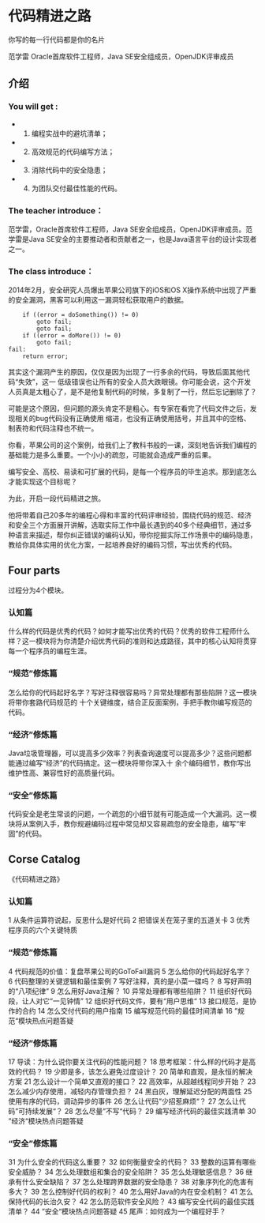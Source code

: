 # 代码精进之路

你写的每一行代码都是你的名片

范学雷
Oracle首席软件工程师，Java SE安全组成员，OpenJDK评审成员

## 介绍

### You will get :
+ 1. 编程实战中的避坑清单；
+ 2. 高效规范的代码编写方法；
+ 3. 消除代码中的安全隐患；
+ 4. 为团队交付最佳性能的代码。

### The teacher introduce：

范学雷，Oracle首席软件工程师，Java SE安全组成员，OpenJDK评审成员。范学雷是Java SE安全的主要推动者和贡献者之一，也是Java语言平台的设计实现者之一。

### The class introduce：

2014年2月，安全研究人员爆出苹果公司旗下的iOS和OS X操作系统中出现了严重的安全漏洞，黑客可以利用这一漏洞轻松获取用户的数据。

```
    if ((error = doSomething()) != 0)
        goto fail;
        goto fail;
    if ((error = doMore()) != 0)
        goto fail;
fail:
    return error;
```

其实这个漏洞产生的原因，仅仅是因为出现了一行多余的代码，导致后面其他代码“失效”，这一 低级错误也让所有的安全人员大跌眼镜。你可能会说，这个开发人员真是太粗心了，是不是他复制代码的时候，多复制了一行，然后忘记删除了？

可能是这个原因，但问题的源头肯定不是粗心。有专家在看完了代码文件之后，发现相关的bug代码没有正确使用 缩进，也没有正确使用括号，并且其中的空格、制表符和代码注释也不统一。

你看，苹果公司的这个案例，给我们上了教科书般的一课，深刻地告诉我们编程的基础能力是多么重要。一个小小的疏忽，可能就会造成严重的后果。

编写安全、高校、易读和可扩展的代码，是每一个程序员的毕生追求。那到底怎么才能实现这个目标呢？

为此，开启一段代码精进之旅。

他将带着自己20多年的编程心得和丰富的代码评审经验，围绕代码的规范、经济和安全三个方面展开讲解，选取实际工作中最长遇到的40多个经典细节，通过多种语言来描述，帮你纠正错误的编码认知，带你挖掘实际工作场景中的编码隐患，教给你具体实用的优化方案，一起培养良好的编码习惯，写出优秀的代码。

## Four parts

过程分为4个模块。

### 认知篇
什么样的代码是优秀的代码？如何才能写出优秀的代码？优秀的软件工程师什么样？这一模块将为你清楚介绍优秀代码的准则和达成路径，其中的核心认知将贯穿每一个程序员的编程生涯。

### “规范”修炼篇
怎么给你的代码起好名字？写好注释很容易吗？异常处理都有那些陷阱？这一模块将带你套路代码规范的 十个关键维度，结合正反面案例，手把手教你编写规范的代码。

### “经济”修炼篇
Java垃圾管理器，可以提高多少效率？列表查询速度可以提高多少？这些问题都能通过编写“经济”的代码搞定。这一模块将带你深入十 余个编码细节，教你写出维护性高、兼容性好的高质量代码。

### “安全”修炼篇
代码安全是老生常谈的问题，一个疏忽的小细节就有可能造成一个大漏洞。这一模块将从案例入手，教你规避编码过程中常见却又容易疏忽的安全隐患，编写“牢固”的代码。


## Corse Catalog

《代码精进之路》

### 认知篇
1 从条件运算符说起，反思什么是好代码
2 把错误关在笼子里的五道关卡
3 优秀程序员的六个关键特质

### “规范”修炼篇
4 代码规范的价值：复盘苹果公司的GoToFail漏洞
5 怎么给你的代码起好名字？
6 代码整理的关键逻辑和最佳案例
7 写好注释，真的是小菜一碟吗？
8 写好声明的“八项纪律”
9 怎么用好Java注解？
10 异常处理都有哪些陷阱？
11 组织好代码段，让人对它“一见钟情”
12 组织好代码文件，要有“用户思维“
13 接口规范，是协作的合约
14 怎么交付代码的用户指南
15 编写规范代码的最佳时间清单
16 ”规范“模块热点问题答疑

### “经济”修炼篇
17 导读：为什么说你要关注代码的性能问题？
18 思考框架：什么样的代码才是高效的代码？
19 少即是多，该怎么避免过度设计？
20 简单和直观，是永恒的解决方案
21 怎么设计一个简单又直观的接口？
22 高效率，从超越线程同步开始？
23 怎么减少内存使用，减轻内存管理负担？
24 黑白灰，理解延迟分配的两面性
25 使用有序的代码，调动异步的事件
26 怎么让代码”少招惹麻烦“？
27 怎么让代码”可持续发展“？
28 怎么尽量”不写“代码？
29 编写经济代码的最佳实践清单
30 ”经济“模块热点问题答疑

### “安全”修炼篇

31 为什么安全的代码这么重要？
32 如何衡量安全的代码？
33 整数的运算有哪些安全威胁？
34 怎么处理数组和集合的安全陷阱？
35 怎么处理敏感信息？
36 继承有什么安全缺陷？
37 怎么处理跨界数据的安全隐患？
38 对象序列化的危害有多大？
39 怎么控制好代码的权利？
40 怎么用好Java的内在安全机制？
41 怎么保持代码的长治久安？
42 怎么防范软件安全风险？
43 编写安全代码的最佳实践清单？
44 ”安全“模块热点问题答疑
45 尾声：如何成为一个编程好手？


